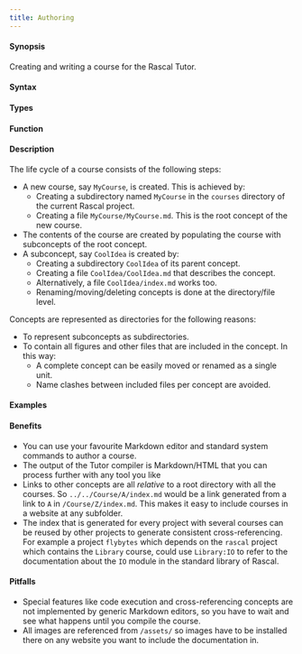```yaml
---
title: Authoring
---
```


#### Synopsis

Creating and writing a course for the Rascal Tutor.

#### Syntax

#### Types

#### Function

#### Description

The life cycle of a course consists of the following steps:

* A new course, say `MyCourse`, is created. This is achieved by:
  * Creating a subdirectory named `MyCourse` in the `courses` directory of the current Rascal project.
  * Creating a file `MyCourse/MyCourse.md`. This is the root concept of the new course.
* The contents of the course are created by populating the course with subconcepts of the root concept.
* A subconcept, say `CoolIdea` is created by:
  * Creating a subdirectory `CoolIdea` of its parent concept.
  * Creating a file `CoolIdea/CoolIdea.md` that describes the concept.
  * Alternatively, a file `CoolIdea/index.md` works too.
  * Renaming/moving/deleting concepts is done at the directory/file level.

Concepts are represented as directories for the following reasons:

* To represent subconcepts as subdirectories.
* To contain all figures and other files that are included in the concept. In this way:
  * A complete concept can be easily moved or renamed as a single unit.
  * Name clashes between included files per concept are avoided.

#### Examples

#### Benefits

* You can use your favourite Markdown editor and standard system commands to author a course.
* The output of the Tutor compiler is Markdown/HTML that you can process further with any tool you like
* Links to other concepts are all _relative_ to a root directory with all the courses. So `../../Course/A/index.md` would be a link generated from a link to `A` in `/Course/Z/index.md`. This makes it easy to include courses in a website at any subfolder.
* The index that is generated for every project with several courses can be reused by other projects to generate consistent cross-referencing. For example a project `flybytes` which depends on the `rascal` project which contains the `Library` course, could use `Library:IO` to refer to the documentation about the `IO` module in the standard library of Rascal.

#### Pitfalls

* Special features like code execution and cross-referencing concepts are not implemented by generic Markdown editors, so you have to wait and see what happens until you compile the course.
* All images are referenced from `/assets/` so images have to be installed there on any website you want to include the documentation in.